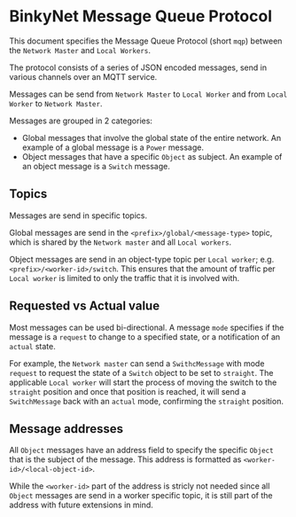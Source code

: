 # BinkyNet Message Queue Protocol

This document specifies the Message Queue Protocol (short `mqp`) between the `Network Master`
and `Local Workers`.

The protocol consists of a series of JSON encoded messages, send in various channels
over an MQTT service.

Messages can be send from `Network Master` to `Local Worker` and from `Local Worker` to `Network Master`.

Messages are grouped in 2 categories:

- Global messages that involve the global state of the entire network.
  An example of a global message is a `Power` message.
- Object messages that have a specific `Object` as subject.
  An example of an object message is a `Switch` message.

## Topics

Messages are send in specific topics.

Global messages are send in the `<prefix>/global/<message-type>` topic, which is shared by
the `Network master` and all `Local workers`.

Object messages are send in an object-type topic per `Local worker`; e.g. `<prefix>/<worker-id>/switch`.
This ensures that the amount of traffic per `Local worker` is limited to only the
traffic that it is involved with.

## Requested vs Actual value

Most messages can be used bi-directional. A message `mode` specifies if the message
is a `request` to change to a specified state, or a notification of an `actual` state.

For example, the `Network master` can send a `SwithcMessage` with mode `request` to
request the state of a `Switch` object to be set to `straight`.
The applicable `Local worker` will start the process of moving the switch
to the `straight` position and once that position is reached, it will send
a `SwitchMessage` back with an `actual` mode, confirming the `straight` position.

## Message addresses

All `Object` messages have an address field to specify the specific `Object` that is the
subject of the message. This address is formatted as `<worker-id>/<local-object-id>`.

While the `<worker-id>` part of the address is stricly not needed since all `Object`
messages are send in a worker specific topic, it is still part of the address with future extensions in mind.
